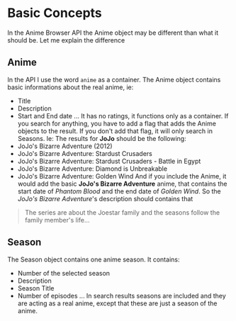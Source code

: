 # Basic Concepts
In the Anime Browser API the Anime object may be different than what it should be. Let me explain the difference

## Anime
In the API I use the word `anime` as a container. The Anime object contains basic informations about the real anime, ie:
- Title
- Description
- Start and End date
...
It has no ratings, it functions only as a container. If you search for anything, you have to add a flag that adds the Anime objects to the result.
If you don't add that flag, it will only search in Seasons.
Ie: The results for __JoJo__ should be the following:
- JoJo's Bizarre Adventure (2012)
- JoJo's Bizarre Adventure: Stardust Crusaders
- JoJo's Bizarre Adventure: Stardust Crusaders - Battle in Egypt
- JoJo's Bizarre Adventure: Diamond is Unbreakable
- JoJo's Bizarre Adventure: Golden Wind
And if you include the Anime, it would add the basic __JoJo's Bizarre Adventure__ anime, that contains the start date of _Phantom Blood_ and the end date of _Golden Wind_.
So the _JoJo's Bizarre Adventure_'s description should contains that 
> The series are about the Joestar family and the seasons follow the family member's life...

## Season
The Season object contains one anime season.
It contains:
- Number of the selected season
- Description
- Season Title
- Number of episodes
...
In search results seasons are included and they are acting as a real anime, except that these are just a season of the anime.